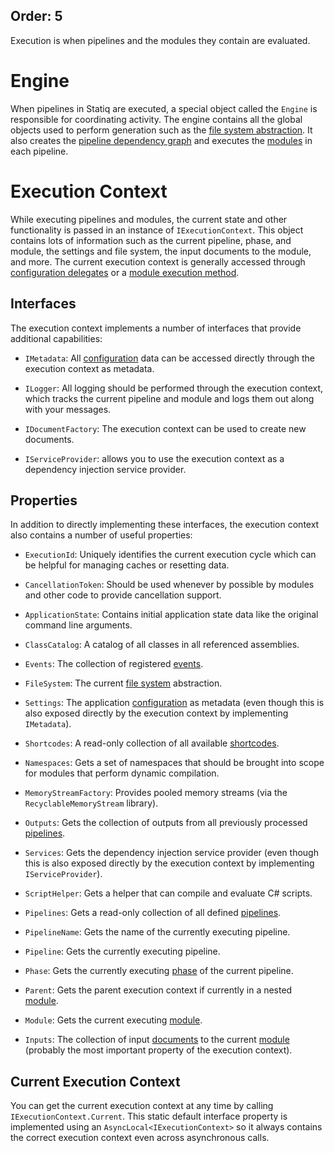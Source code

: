 Order: 5
---
Execution is when pipelines and the modules they contain are evaluated.

# Engine

When pipelines in Statiq are executed, a special object called the `Engine` is responsible for coordinating activity. The engine contains all the global objects used to perform generation such as the [file system abstraction](/framework/concepts/files). It also creates the [pipeline dependency graph](/framework/concepts/pipelines#concurrency-and-dependencies) and executes the [modules](/framework/concepts/modules) in each pipeline.

# Execution Context

While executing pipelines and modules, the current state and other functionality is passed in an instance of `IExecutionContext`. This object contains lots of information such as the current pipeline, phase, and module, the settings and file system, the input documents to the module, and more. The current execution context is generally accessed through [configuration delegates](/framework/usage/configuration-delegates) or a [module execution method](/framework/extensibility/creating-modules).

## Interfaces

The execution context implements a number of interfaces that provide additional capabilities:

- `IMetadata`: All [configuration](/framework/usage/configuration) data can be accessed directly through the execution context as metadata.

- `ILogger`: All logging should be performed through the execution context, which tracks the current pipeline and module and logs them out along with your messages.

- `IDocumentFactory`: The execution context can be used to create new documents.

- `IServiceProvider`: allows you to use the execution context as a dependency injection service provider.

## Properties

In addition to directly implementing these interfaces, the execution context also contains a number of useful properties:

- `ExecutionId`: Uniquely identifies the current execution cycle which can be helpful for managing caches or resetting data.

- `CancellationToken`: Should be used whenever by possible by modules and other code to provide cancellation support.

- `ApplicationState`: Contains initial application state data like the original command line arguments.

- `ClassCatalog`: A catalog of all classes in all referenced assemblies.

- `Events`: The collection of registered [events](/framework/concepts/events).

- `FileSystem`: The current [file system](/framework/concepts/files#virtual-file-system) abstraction.

- `Settings`: The application [configuration](/framework/usage/configuration) as metadata (even though this is also exposed directly by the execution context by implementing `IMetadata`).

- `Shortcodes`: A read-only collection of all available [shortcodes](/framework/concepts/shortcodes).

- `Namespaces`: Gets a set of namespaces that should be brought into scope for modules that perform dynamic compilation.

- `MemoryStreamFactory`: Provides pooled memory streams (via the `RecyclableMemoryStream` library).

- `Outputs`: Gets the collection of outputs from all previously processed [pipelines](/framework/concepts/pipelines).

- `Services`: Gets the dependency injection service provider (even though this is also exposed directly by the execution context by implementing `IServiceProvider`).

- `ScriptHelper`: Gets a helper that can compile and evaluate C# scripts.

- `Pipelines`: Gets a read-only collection of all defined [pipelines](/framework/concepts/pipelines).

- `PipelineName`: Gets the name of the currently executing pipeline.

- `Pipeline`: Gets the currently executing pipeline.

- `Phase`: Gets the currently executing [phase](/framework/concepts/pipelines#phases) of the current pipeline.

- `Parent`: Gets the parent execution context if currently in a nested [module](/framework/concepts/modules).

- `Module`: Gets the current executing [module](/framework/concepts/modules).

- `Inputs`: The collection of input [documents](/framework/concepts/documents) to the current [module](/framework/concepts/modules) (probably the most important property of the execution context).

## Current Execution Context

You can get the current execution context at any time by calling `IExecutionContext.Current`. This static default interface property is implemented using an `AsyncLocal<IExecutionContext>` so it always contains the correct execution context even across asynchronous calls.